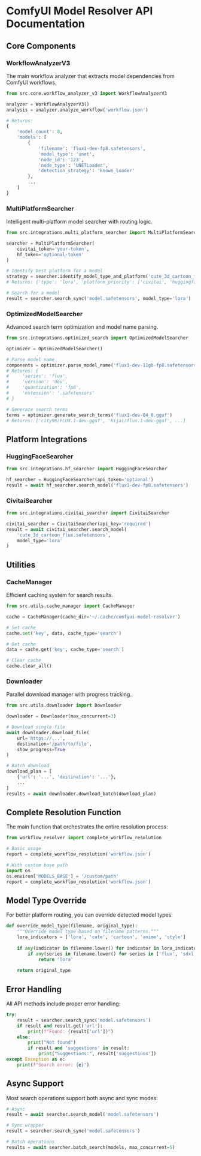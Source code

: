 # ComfyUI Model Resolver API Documentation

## Core Components

### WorkflowAnalyzerV3

The main workflow analyzer that extracts model dependencies from ComfyUI workflows.

```python
from src.core.workflow_analyzer_v3 import WorkflowAnalyzerV3

analyzer = WorkflowAnalyzerV3()
analysis = analyzer.analyze_workflow('workflow.json')

# Returns:
{
    'model_count': 8,
    'models': [
        {
            'filename': 'flux1-dev-fp8.safetensors',
            'model_type': 'unet',
            'node_id': '123',
            'node_type': 'UNETLoader',
            'detection_strategy': 'known_loader'
        },
        ...
    ]
}
```

### MultiPlatformSearcher

Intelligent multi-platform model searcher with routing logic.

```python
from src.integrations.multi_platform_searcher import MultiPlatformSearcher

searcher = MultiPlatformSearcher(
    civitai_token='your-token',
    hf_token='optional-token'
)

# Identify best platform for a model
strategy = searcher.identify_model_type_and_platform('cute_3d_cartoon_flux.safetensors')
# Returns: {'type': 'lora', 'platform_priority': ['civitai', 'huggingface']}

# Search for a model
result = searcher.search_sync('model.safetensors', model_type='lora')
```

### OptimizedModelSearcher

Advanced search term optimization and model name parsing.

```python
from src.integrations.optimized_search import OptimizedModelSearcher

optimizer = OptimizedModelSearcher()

# Parse model name
components = optimizer.parse_model_name('flux1-dev-11gb-fp8.safetensors')
# Returns: {
#     'series': 'flux',
#     'version': 'dev',
#     'quantization': 'fp8',
#     'extension': '.safetensors'
# }

# Generate search terms
terms = optimizer.generate_search_terms('flux1-dev-Q4_0.gguf')
# Returns: ['city96/FLUX.1-dev-gguf', 'Kijai/flux.1-dev-gguf', ...]
```

## Platform Integrations

### HuggingFaceSearcher

```python
from src.integrations.hf_searcher import HuggingFaceSearcher

hf_searcher = HuggingFaceSearcher(api_token='optional')
result = await hf_searcher.search_model('flux1-dev-fp8.safetensors')
```

### CivitaiSearcher

```python
from src.integrations.civitai_searcher import CivitaiSearcher

civitai_searcher = CivitaiSearcher(api_key='required')
result = await civitai_searcher.search_model(
    'cute_3d_cartoon_flux.safetensors',
    model_type='lora'
)
```

## Utilities

### CacheManager

Efficient caching system for search results.

```python
from src.utils.cache_manager import CacheManager

cache = CacheManager(cache_dir='~/.cache/comfyui-model-resolver')

# Set cache
cache.set('key', data, cache_type='search')

# Get cache
data = cache.get('key', cache_type='search')

# Clear cache
cache.clear_all()
```

### Downloader

Parallel download manager with progress tracking.

```python
from src.utils.downloader import Downloader

downloader = Downloader(max_concurrent=3)

# Download single file
await downloader.download_file(
    url='https://...',
    destination='/path/to/file',
    show_progress=True
)

# Batch download
download_plan = [
    {'url': '...', 'destination': '...'},
    ...
]
results = await downloader.download_batch(download_plan)
```

## Complete Resolution Function

The main function that orchestrates the entire resolution process:

```python
from workflow_resolver import complete_workflow_resolution

# Basic usage
report = complete_workflow_resolution('workflow.json')

# With custom base path
import os
os.environ['MODELS_BASE'] = '/custom/path'
report = complete_workflow_resolution('workflow.json')
```

## Model Type Override

For better platform routing, you can override detected model types:

```python
def override_model_type(filename, original_type):
    """Override model type based on filename patterns."""
    lora_indicators = ['lora', 'cute', 'cartoon', 'anime', 'style']
    
    if any(indicator in filename.lower() for indicator in lora_indicators):
        if any(series in filename.lower() for series in ['flux', 'sdxl', 'sd']):
            return 'lora'
    
    return original_type
```

## Error Handling

All API methods include proper error handling:

```python
try:
    result = searcher.search_sync('model.safetensors')
    if result and result.get('url'):
        print(f"Found: {result['url']}")
    else:
        print("Not found")
        if result and 'suggestions' in result:
            print("Suggestions:", result['suggestions'])
except Exception as e:
    print(f"Search error: {e}")
```

## Async Support

Most search operations support both async and sync modes:

```python
# Async
result = await searcher.search_model('model.safetensors')

# Sync wrapper
result = searcher.search_sync('model.safetensors')

# Batch operations
results = await searcher.batch_search(models, max_concurrent=5)
```